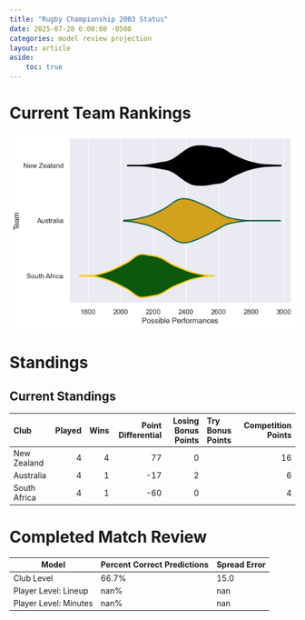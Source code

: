 ```yaml
---  
title: "Rugby Championship 2003 Status"  
date: 2025-07-28 6:00:00 -0500  
categories: model review projection  
layout: article  
aside:  
    toc: true  
---
```

# Current Team Rankings


![Club Rankings](plots/rankings_Rugby_Championship_2003.png)
# Standings

## Current Standings


| Club         |   Played |   Wins |   Point Differential |   Losing Bonus Points | Try Bonus Points   |   Competition Points |
|:-------------|---------:|-------:|---------------------:|----------------------:|:-------------------|---------------------:|
| New Zealand  |        4 |      4 |                   77 |                     0 |                    |                   16 |
| Australia    |        4 |      1 |                  -17 |                     2 |                    |                    6 |
| South Africa |        4 |      1 |                  -60 |                     0 |                    |                    4 |



# Completed Match Review


| Model | Percent Correct Predictions | Spread Error |
| ------ | ------ | ------ |
| Club Level | 66.7% | 15.0 |
| Player Level: Lineup | nan% | nan |
| Player Level: Minutes | nan% | nan |

